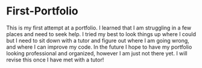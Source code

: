 # First-Portfolio

This is my first attempt at a portfolio. I learned that I am struggling in a few places and need to seek help. I tried my best to look things up where I could but I need to sit down with a tutor and figure out where I am going wrong, and where I can improve my code. In the future I hope to have my portfolio looking professional and organized, however I am just not there yet. I will revise this once I have met with a tutor!
